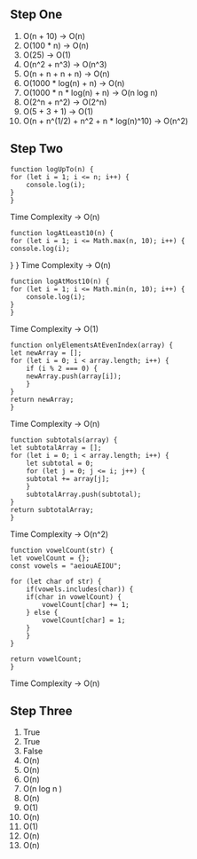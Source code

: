 ## Step One
1. O(n + 10) -> O(n)
2. O(100 * n) -> O(n)
3. O(25) -> O(1)
4. O(n^2 + n^3) -> O(n^3)
5. O(n + n + n + n) -> O(n)
6. O(1000 * log(n) + n) -> O(n)
7. O(1000 * n * log(n) + n) -> O(n log n)
8. O(2^n + n^2) -> O(2^n)
9. O(5 + 3 + 1) -> O(1)
10. O(n + n^(1/2) + n^2 + n * log(n)^10) -> O(n^2)


## Step Two

    function logUpTo(n) {
    for (let i = 1; i <= n; i++) {
        console.log(i);
    }
    }
Time Complexity -> O(n)


    function logAtLeast10(n) {
    for (let i = 1; i <= Math.max(n, 10); i++) {
    console.log(i);
  }
}
Time Complexity -> O(n)

    function logAtMost10(n) {
    for (let i = 1; i <= Math.min(n, 10); i++) {
        console.log(i);
    }
    }
Time Complexity -> O(1)

    function onlyElementsAtEvenIndex(array) {
    let newArray = [];
    for (let i = 0; i < array.length; i++) {
        if (i % 2 === 0) {
        newArray.push(array[i]);
        }
    }
    return newArray;
    }
Time Complexity -> O(n)


    function subtotals(array) {
    let subtotalArray = [];
    for (let i = 0; i < array.length; i++) {
        let subtotal = 0;
        for (let j = 0; j <= i; j++) {
        subtotal += array[j];
        }
        subtotalArray.push(subtotal);
    }
    return subtotalArray;
    }
Time Complexity -> O(n^2)



    function vowelCount(str) {
    let vowelCount = {};
    const vowels = "aeiouAEIOU";

    for (let char of str) {
        if(vowels.includes(char)) {
        if(char in vowelCount) {
            vowelCount[char] += 1;
        } else {
            vowelCount[char] = 1;
        }
        }
    }

    return vowelCount;
    }
Time Complexity -> O(n)


## Step Three

1. True
2. True
3. False
4. O(n)
5. O(n)
6. O(n)
7. O(n log n )
8. O(n)
9. O(1)
10. O(n)
11. O(1)
12. O(n)
13. O(n)